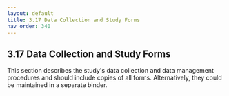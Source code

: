 ```yaml
---
layout: default
title: 3.17 Data Collection and Study Forms
nav_order: 340
---
```


## 3.17 Data Collection and Study Forms

This section describes the study's data collection and data management
procedures and should include copies of all forms. Alternatively, they
could be maintained in a separate binder.

